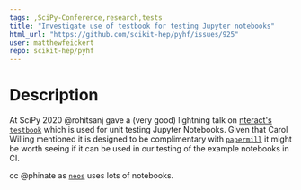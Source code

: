 ```yaml
---
tags: ,SciPy-Conference,research,tests
title: "Investigate use of testbook for testing Jupyter notebooks"
html_url: "https://github.com/scikit-hep/pyhf/issues/925"
user: matthewfeickert
repo: scikit-hep/pyhf
---
```


# Description

At SciPy 2020 @rohitsanj gave a (very good) lightning talk on [nteract's `testbook`](https://github.com/nteract/testbook) which is used for unit testing Jupyter Notebooks. Given that Carol Willing mentioned it is designed to be complimentary with [`papermill`](https://github.com/nteract/papermill) it might be worth seeing if it can be used in our testing of the example notebooks in CI.

cc @phinate as [`neos`](https://github.com/pyhf/neos) uses lots of notebooks.